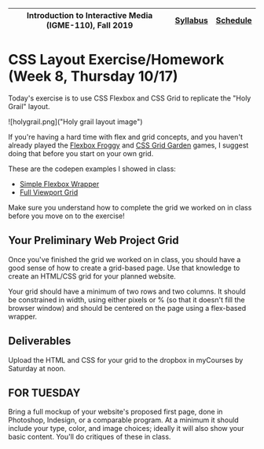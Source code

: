 |  Introduction to Interactive Media (IGME-110), Fall 2019 | [Syllabus](https://lawleyfall2019.github.io/110-fall2019/) | [Schedule](https://lawleyfall2019.github.io/110-fall2019/schedule.html#week8) |
|----|----|----|


# CSS Layout Exercise/Homework (Week 8, Thursday 10/17)

Today's exercise is to use CSS Flexbox and CSS Grid to replicate the "Holy Grail" layout.

![holygrail.png]("Holy grail layout image")

If you're having a hard time with flex and grid concepts, and you haven't already played the [Flexbox Froggy](https://flexboxfroggy.com/) and [CSS Grid Garden](https://cssgridgarden.com) games, I suggest doing that before you start on your own grid.

These are the codepen examples I showed in class:
- [Simple Flexbox Wrapper](https://codepen.io/mamamusings/pen/wYKWbQ)
- [Full Viewport Grid](https://codepen.io/mamamusings/pen/MWWKzZQ)

Make sure you understand how to complete the grid we worked on in class before you move on to the exercise!

## Your Preliminary Web Project Grid

Once you've finished the grid we worked on in class, you should have a good sense of how to create a grid-based page. Use that knowledge to create an HTML/CSS grid for your planned website. 

Your grid should have a minimum of two rows and two columns. It should be constrained in width, using either pixels or % (so that it doesn't fill the browser window) and should be centered on the page using a flex-based wrapper. 


 
## Deliverables

Upload the HTML and CSS for your grid to the dropbox in myCourses by Saturday at noon. 

## FOR TUESDAY ##
Bring a full mockup of your website's proposed first page, done in Photoshop, Indesign, or a comparable program. At a minimum it should include your type, color, and image choices; ideally it will also show your basic content. You'll do critiques of these in class. 